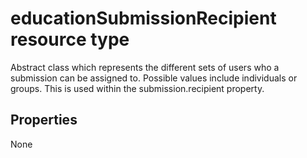 # educationSubmissionRecipient resource type

Abstract class which represents the different sets of users who a submission can be assigned to.  Possible values include individuals or groups.  This is used within the submission.recipient property.


## Properties
None

<!-- uuid: 8fcb5dbc-d5aa-4681-8e31-b001d5168d79
2015-10-25 14:57:30 UTC -->
<!-- {
  "type": "#page.annotation",
  "description": "educationSubmissionRecipient resource",
  "keywords": "",
  "section": "documentation",
  "tocPath": ""
}-->